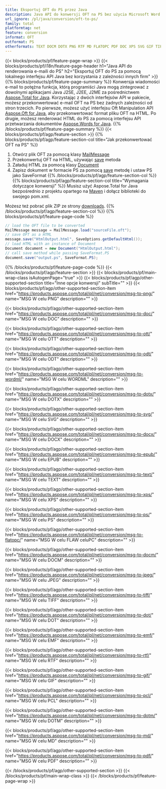 ```yaml
---
title: Eksportuj OFT do PS przez Java
description: Java API do konwersji OFT na PS bez użycia Microsoft Word lub Outlook
url_ignore: /pl/java/conversion/oft-to-ps/
family: total
platformtag: net
feature: conversion
informat: OFT
outformat: PS
otherformats: TEXT DOCM DOTX PNG RTF MD FLATOPC PDF DOC XPS SVG GIF TIFF ODT PCL WORDML OTT DOT DOCX PS DOTM EMF EPUB JPEG
---
```

{{< blocks/products/pf/feature-page-wrap >}}
{{< blocks/products/pf/i18n/feature-page-header h1="Java API do renderowania e-maili do PS" h2="Eksportuj OFT do PS za pomocą lokalnego interfejsu API Java bez korzystania z zależności innych firm" >}}
{{% blocks/products/pf/feature-page-summary %}}
Konwersja wiadomości e-mail to potężna funkcja, którą programiści Java mogą zintegrować z dowolnymi aplikacjami Java J2SE, J2EE, J2ME za pośrednictwem [Aspose.Total for Java](https://products.aspose.com/total/java/). Korzystając z dwóch interfejsów API w pakiecie, możesz przekonwertować e-mail OFT na PS bez żadnych zależności od stron trzecich. Po pierwsze, możesz użyć interfejsu Oft Manipulation API [Aspose.Oft for Java](https://products.aspose.com/email/java/), aby przekonwertować format pliku OFT na HTML. Po drugie, możesz renderować HTML do PS za pomocą interfejsu API przetwarzania dokumentów [Aspose.Words for Java](https://products.aspose.com/words/java/).
{{% /blocks/products/pf/feature-page-summary  %}}
{{< blocks/products/pf/agp/feature-section >}}
{{% blocks/products/pf/agp/feature-section-col title="Jak przekonwertować OFT na PS" %}}
1. Otwórz plik OFT za pomocą klasy [MailMessage](https://reference.aspose.com/email/java/com.aspose.email/mailmessage)
2. Przekonwertuj OFT na HTML, używając [save](https://reference.aspose.com/email/java/com.aspose.email/MailMessage#save(java.io.OutputStream,%20com.aspose.email.SaveOptions)) metoda
3. Załaduj HTML za pomocą klasy [Document](https://reference.aspose.com/words/java/com.aspose.words/Document)
4. Zapisz dokument w formacie PS za pomocą [save](https://reference.aspose.com/words/java/com.aspose.words/Document#save(java.lang.String,com.aspose.words.SaveOptions)) metodę i ustaw PS jako SaveFormat
{{% /blocks/products/pf/agp/feature-section-col %}}
{{% blocks/products/pf/agp/feature-section-col title="Wymagania dotyczące konwersji" %}}
Musisz użyć Aspose.Total for Java bezpośrednio z projektu opartego na [Maven](https://releases.aspose.com/total/java/) i dołącz biblioteki do swojego pom.xml.

Możesz też pobrać plik ZIP ze strony [downloads](https://releases.aspose.comtotal/java).
{{% /blocks/products/pf/agp/feature-section-col %}}
{{% blocks/products/pf/feature-page-code %}}
```cs
// load the OFT file to be converted
MailMessage message = MailMessage.load("sourceFile.oft"); 
// save OFT as a HTML 
message.save("HtmlOutput.html", SaveOptions.getDefaultHtml());
// load HTML with an instance of Document
Document document = new Document("HtmlOutput.html");
// call save method while passing SaveFormat.PS
document.save("output.ps", SaveFormat.PS);   
```
{{% /blocks/products/pf/feature-page-code %}}
{{< /blocks/products/pf/agp/feature-section >}}
{{< blocks/products/pf/main-wrap-class isAutogenPage="true" >}}
{{< blocks/products/pf/agp/other-supported-section title="Inne opcje konwersji" subTitle="" >}}
{{< blocks/products/pf/agp/other-supported-section-item href="https://products.aspose.com/total/pl/net/conversion/msg-to-png/" name="MSG W celu PNG" description="" >}}

{{< blocks/products/pf/agp/other-supported-section-item href="https://products.aspose.com/total/pl/net/conversion/msg-to-doc/" name="MSG W celu DOC" description="" >}}

{{< blocks/products/pf/agp/other-supported-section-item href="https://products.aspose.com/total/pl/net/conversion/msg-to-ott/" name="MSG W celu OTT" description="" >}}

{{< blocks/products/pf/agp/other-supported-section-item href="https://products.aspose.com/total/pl/net/conversion/msg-to-odt/" name="MSG W celu ODT" description="" >}}

{{< blocks/products/pf/agp/other-supported-section-item href="https://products.aspose.com/total/pl/net/conversion/msg-to-wordml/" name="MSG W celu WORDML" description="" >}}

{{< blocks/products/pf/agp/other-supported-section-item href="https://products.aspose.com/total/pl/net/conversion/msg-to-dotx/" name="MSG W celu DOTX" description="" >}}

{{< blocks/products/pf/agp/other-supported-section-item href="https://products.aspose.com/total/pl/net/conversion/msg-to-svg/" name="MSG W celu SVG" description="" >}}

{{< blocks/products/pf/agp/other-supported-section-item href="https://products.aspose.com/total/pl/net/conversion/msg-to-docx/" name="MSG W celu DOCX" description="" >}}

{{< blocks/products/pf/agp/other-supported-section-item href="https://products.aspose.com/total/pl/net/conversion/msg-to-epub/" name="MSG W celu EPUB" description="" >}}

{{< blocks/products/pf/agp/other-supported-section-item href="https://products.aspose.com/total/pl/net/conversion/msg-to-text/" name="MSG W celu TEXT" description="" >}}

{{< blocks/products/pf/agp/other-supported-section-item href="https://products.aspose.com/total/pl/net/conversion/msg-to-xps/" name="MSG W celu XPS" description="" >}}

{{< blocks/products/pf/agp/other-supported-section-item href="https://products.aspose.com/total/pl/net/conversion/msg-to-ps/" name="MSG W celu PS" description="" >}}

{{< blocks/products/pf/agp/other-supported-section-item href="https://products.aspose.com/total/pl/net/conversion/msg-to-flatopc/" name="MSG W celu FLAW celuPC" description="" >}}

{{< blocks/products/pf/agp/other-supported-section-item href="https://products.aspose.com/total/pl/net/conversion/msg-to-docm/" name="MSG W celu DOCM" description="" >}}

{{< blocks/products/pf/agp/other-supported-section-item href="https://products.aspose.com/total/pl/net/conversion/msg-to-jpeg/" name="MSG W celu JPEG" description="" >}}

{{< blocks/products/pf/agp/other-supported-section-item href="https://products.aspose.com/total/pl/net/conversion/msg-to-tiff/" name="MSG W celu TIFF" description="" >}}

{{< blocks/products/pf/agp/other-supported-section-item href="https://products.aspose.com/total/pl/net/conversion/msg-to-dot/" name="MSG W celu DOT" description="" >}}

{{< blocks/products/pf/agp/other-supported-section-item href="https://products.aspose.com/total/pl/net/conversion/msg-to-emf/" name="MSG W celu EMF" description="" >}}

{{< blocks/products/pf/agp/other-supported-section-item href="https://products.aspose.com/total/pl/net/conversion/msg-to-rtf/" name="MSG W celu RTF" description="" >}}

{{< blocks/products/pf/agp/other-supported-section-item href="https://products.aspose.com/total/pl/net/conversion/msg-to-gif/" name="MSG W celu GIF" description="" >}}

{{< blocks/products/pf/agp/other-supported-section-item href="https://products.aspose.com/total/pl/net/conversion/msg-to-pcl/" name="MSG W celu PCL" description="" >}}

{{< blocks/products/pf/agp/other-supported-section-item href="https://products.aspose.com/total/pl/net/conversion/msg-to-dotm/" name="MSG W celu DOTM" description="" >}}

{{< blocks/products/pf/agp/other-supported-section-item href="https://products.aspose.com/total/pl/net/conversion/msg-to-md/" name="MSG W celu MD" description="" >}}

{{< blocks/products/pf/agp/other-supported-section-item href="https://products.aspose.com/total/pl/net/conversion/msg-to-pdf/" name="MSG W celu PDF" description="" >}}


{{< /blocks/products/pf/agp/other-supported-section >}}
{{< /blocks/products/pf/main-wrap-class >}}
{{< /blocks/products/pf/feature-page-wrap >}}